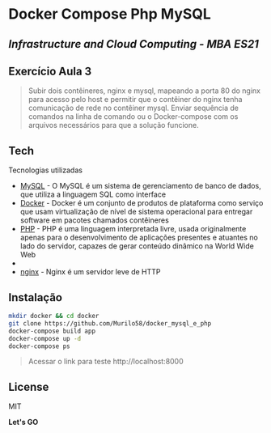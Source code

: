 

# Docker Compose Php MySQL
## _Infrastructure and Cloud Computing - MBA ES21_

## Exercício Aula 3

> Subir dois contêineres, nginx e mysql, mapeando a porta 80 do nginx para acesso pelo host e permitir que o contêiner do nginx tenha comunicação de rede no contêiner mysql. 
Enviar sequência de comandos na linha de comando ou o Docker-compose com os arquivos necessários para que a solução funcione.

## Tech

Tecnologias utilizadas

- [MySQL](https://www.mysql.com/) - O MySQL é um sistema de gerenciamento de banco de dados, que utiliza a linguagem SQL como interface
- [Docker](https://www.docker.com/) - Docker é um conjunto de produtos de plataforma como serviço que usam virtualização de nível de sistema operacional para entregar software em pacotes chamados contêineres
- [PHP](https://www.php.net/) - PHP é uma linguagem interpretada livre, usada originalmente apenas para o desenvolvimento de aplicações presentes e atuantes no lado do servidor, capazes de gerar conteúdo dinâmico na World Wide Web
-
- [nginx](https://www.nginx.com/) - Nginx é um servidor leve de HTTP
## Instalação


```sh
mkdir docker && cd docker
git clone https://github.com/Murilo58/docker_mysql_e_php
docker-compose build app
docker-compose up -d
docker-compose ps
```

> Acessar o link para teste http://localhost:8000

## License

MIT

**Let's GO**